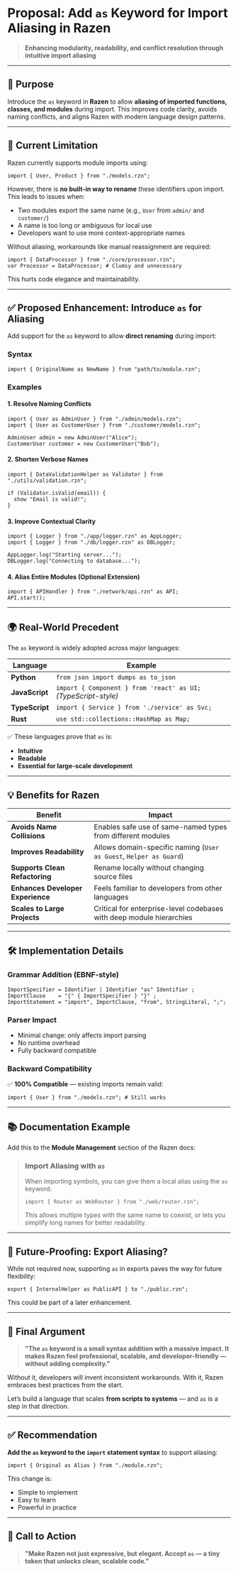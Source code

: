 
# Proposal: Add `as` Keyword for Import Aliasing in Razen

> **Enhancing modularity, readability, and conflict resolution through intuitive import aliasing**

---

## 🎯 Purpose

Introduce the `as` keyword in **Razen** to allow **aliasing of imported functions, classes, and modules** during import. This improves code clarity, avoids naming conflicts, and aligns Razen with modern language design patterns.

---

## 🔧 Current Limitation

Razen currently supports module imports using:
```razen
import { User, Product } from "./models.rzn";
```

However, there is **no built-in way to rename** these identifiers upon import. This leads to issues when:

- Two modules export the same name (e.g., `User` from `admin/` and `customer/`)
- A name is too long or ambiguous for local use
- Developers want to use more context-appropriate names

Without aliasing, workarounds like manual reassignment are required:
```razen
import { DataProcessor } from "./core/processor.rzn";
var Processor = DataProcessor; # Clumsy and unnecessary
```

This hurts code elegance and maintainability.

---

## ✅ Proposed Enhancement: Introduce `as` for Aliasing

Add support for the `as` keyword to allow **direct renaming** during import:

### Syntax
```razen
import { OriginalName as NewName } from "path/to/module.rzn";
```

### Examples

#### 1. Resolve Naming Conflicts
```razen
import { User as AdminUser } from "./admin/models.rzn";
import { User as CustomerUser } from "./customer/models.rzn";

AdminUser admin = new AdminUser("Alice");
CustomerUser customer = new CustomerUser("Bob");
```

#### 2. Shorten Verbose Names
```razen
import { DataValidationHelper as Validator } from "./utils/validation.rzn";

if (Validator.isValid(email)) {
  show "Email is valid!";
}
```

#### 3. Improve Contextual Clarity
```razen
import { Logger } from "./app/logger.rzn" as AppLogger;
import { Logger } from "./db/logger.rzn" as DBLogger;

AppLogger.log("Starting server...");
DBLogger.log("Connecting to database...");
```

#### 4. Alias Entire Modules (Optional Extension)
```razen
import { APIHandler } from "./network/api.rzn" as API;
API.start();
```

---

## 🌍 Real-World Precedent

The `as` keyword is widely adopted across major languages:

| Language       | Example |
|----------------|--------|
| **Python**     | `from json import dumps as to_json` |
| **JavaScript** | `import { Component } from 'react' as UI;` *(TypeScript-style)* |
| **TypeScript** | `import { Service } from './service' as Svc;` |
| **Rust**       | `use std::collections::HashMap as Map;` |

✅ These languages prove that `as` is:
- **Intuitive**
- **Readable**
- **Essential for large-scale development**

---

## 💡 Benefits for Razen

| Benefit | Impact |
|-------|--------|
| **Avoids Name Collisions** | Enables safe use of same-named types from different modules |
| **Improves Readability** | Allows domain-specific naming (`User as Guest`, `Helper as Guard`) |
| **Supports Clean Refactoring** | Rename locally without changing source files |
| **Enhances Developer Experience** | Feels familiar to developers from other languages |
| **Scales to Large Projects** | Critical for enterprise-level codebases with deep module hierarchies |

---

## 🛠️ Implementation Details

### Grammar Addition (EBNF-style)
```ebnf
ImportSpecifier = Identifier | Identifier "as" Identifier ;
ImportClause    = "{" { ImportSpecifier } "}" ;
ImportStatement = "import", ImportClause, "from", StringLiteral, ";";
```

### Parser Impact
- Minimal change: only affects import parsing
- No runtime overhead
- Fully backward compatible

### Backward Compatibility
✅ **100% Compatible** — existing imports remain valid:
```razen
import { User } from "./models.rzn"; # Still works
```

---

## 📚 Documentation Example

Add this to the **Module Management** section of the Razen docs:

> ### Import Aliasing with `as`
>
> When importing symbols, you can give them a local alias using the `as` keyword:
>
> ```razen
> import { Router as WebRouter } from "./web/router.rzn";
> ```
>
> This allows multiple types with the same name to coexist, or lets you simplify long names for better readability.

---

## 🧩 Future-Proofing: Export Aliasing?

While not required now, supporting `as` in exports paves the way for future flexibility:

```razen
export { InternalHelper as PublicAPI } to "./public.rzn";
```

This could be part of a later enhancement.

---

## 🚀 Final Argument

> **"The `as` keyword is a small syntax addition with a massive impact. It makes Razen feel professional, scalable, and developer-friendly — without adding complexity."**

Without it, developers will invent inconsistent workarounds. With it, Razen embraces best practices from the start.

Let’s build a language that scales **from scripts to systems** — and `as` is a step in that direction.

---

## ✅ Recommendation

**Add the `as` keyword to the `import` statement syntax** to support aliasing:

```razen
import { Original as Alias } from "./module.rzn";
```

This change is:
- Simple to implement
- Easy to learn
- Powerful in practice

---

## 📣 Call to Action

> **"Make Razen not just expressive, but elegant. Accept `as` — a tiny token that unlocks clean, scalable code."**
